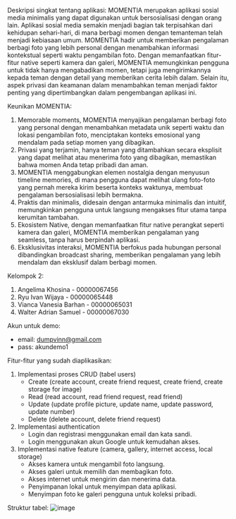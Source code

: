 Deskripsi singkat tentang aplikasi:
MOMENTIA merupakan aplikasi sosial media minimalis yang dapat digunakan untuk bersosialisasi dengan orang lain. Aplikasi sosial media semakin menjadi bagian tak terpisahkan dari kehidupan sehari-hari, 
di mana berbagi momen dengan temanteman telah menjadi kebiasaan umum. MOMENTIA hadir untuk memberikan pengalaman berbagi foto yang lebih personal dengan menambahkan informasi kontekstual seperti waktu 
pengambilan foto. Dengan memanfaatkan fitur-fitur native seperti kamera dan galeri, MOMENTIA memungkinkan pengguna untuk tidak hanya mengabadikan momen, tetapi juga mengirimkannya 
kepada teman dengan detail yang memberikan cerita lebih dalam. Selain itu, aspek privasi dan keamanan dalam menambahkan teman menjadi faktor penting yang dipertimbangkan dalam pengembangan aplikasi ini.

Keunikan MOMENTIA:
1. Memorable moments, MOMENTIA menyajikan pengalaman berbagi foto yang personal dengan menambahkan metadata unik seperti waktu dan lokasi pengambilan foto, menciptakan konteks emosional yang mendalam pada setiap momen yang dibagikan.
2. Privasi yang terjamin, hanya teman yang ditambahkan secara eksplisit yang dapat melihat atau menerima foto yang dibagikan, memastikan bahwa momen Anda tetap pribadi dan aman.
3. MOMENTIA menggabungkan elemen nostalgia dengan menyusun timeline memories, di mana pengguna dapat melihat ulang foto-foto yang pernah mereka kirim beserta konteks waktunya, membuat pengalaman bersosialisasi lebih bermakna.
4. Praktis dan minimalis, didesain dengan antarmuka minimalis dan intuitif, memungkinkan pengguna untuk langsung mengakses fitur utama tanpa kerumitan tambahan.
5. Ekosistem Native, dengan memanfaatkan fitur native perangkat seperti kamera dan galeri, MOMENTIA memberikan pengalaman yang seamless, tanpa harus berpindah aplikasi.
6. Eksklusivitas interaksi, MOMENTIA berfokus pada hubungan personal dibandingkan broadcast sharing, memberikan pengalaman yang lebih mendalam dan eksklusif dalam berbagi momen.

Kelompok 2:
1. Angelima Khosina - 00000067456
2. Ryu Ivan Wijaya - 00000065448
3. Vianca Vanesia Barhan - 00000065031
4. Walter Adrian Samuel - 00000067030

Akun untuk demo:
- email: dumpvinn@gmail.com
- pass: akundemo1

Fitur-fitur yang sudah diaplikasikan:
1. Implementasi proses CRUD (tabel users)
   - Create (create account, create friend request, create friend, create storage for image)
   - Read (read account, read friend request, read friend)
   - Update (update profile picture, update name, update password, update number)
   - Delete (delete account, delete friend request)
2. Implementasi authentication
   - Login dan registrasi menggunakan email dan kata sandi.
   - Login menggunakan akun Google untuk kemudahan akses.
4. Implementasi native feature (camera, gallery, internet access, local storage)
   - Akses kamera untuk mengambil foto langsung.
   - Akses galeri untuk memilih dan membagikan foto.
   - Akses internet untuk mengirim dan menerima data.
   - Penyimpanan lokal untuk menyimpan data aplikasi.
   - Menyimpan foto ke galeri pengguna untuk koleksi pribadi.

Struktur tabel:
![image](https://github.com/user-attachments/assets/fe05832e-1776-4515-b9a9-b526ea359d35)
